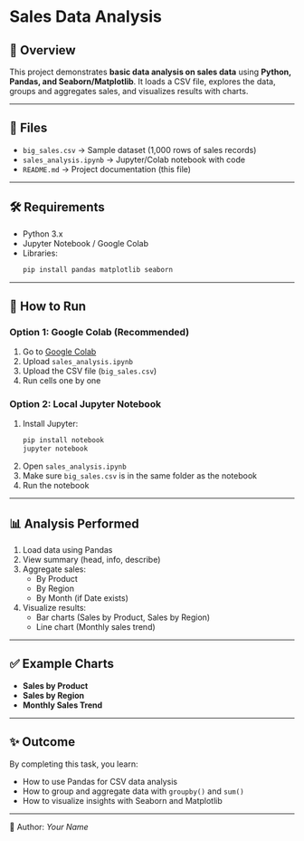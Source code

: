 
# Sales Data Analysis

## 📌 Overview
This project demonstrates **basic data analysis on sales data** using **Python, Pandas, and Seaborn/Matplotlib**.
It loads a CSV file, explores the data, groups and aggregates sales, and visualizes results with charts.

---

## 📂 Files
- `big_sales.csv` → Sample dataset (1,000 rows of sales records)
- `sales_analysis.ipynb` → Jupyter/Colab notebook with code
- `README.md` → Project documentation (this file)

---

## 🛠️ Requirements
- Python 3.x
- Jupyter Notebook / Google Colab
- Libraries:
  ```bash
  pip install pandas matplotlib seaborn
  ```

---

## 🚀 How to Run
### Option 1: Google Colab (Recommended)
1. Go to [Google Colab](https://colab.research.google.com/)
2. Upload `sales_analysis.ipynb`
3. Upload the CSV file (`big_sales.csv`)
4. Run cells one by one

### Option 2: Local Jupyter Notebook
1. Install Jupyter:
   ```bash
   pip install notebook
   jupyter notebook
   ```
2. Open `sales_analysis.ipynb`
3. Make sure `big_sales.csv` is in the same folder as the notebook
4. Run the notebook

---

## 📊 Analysis Performed
1. Load data using Pandas
2. View summary (head, info, describe)
3. Aggregate sales:
   - By Product
   - By Region
   - By Month (if Date exists)
4. Visualize results:
   - Bar charts (Sales by Product, Sales by Region)
   - Line chart (Monthly sales trend)

---

## ✅ Example Charts
- **Sales by Product**
- **Sales by Region**
- **Monthly Sales Trend**

---

## ✨ Outcome
By completing this task, you learn:
- How to use Pandas for CSV data analysis
- How to group and aggregate data with `groupby()` and `sum()`
- How to visualize insights with Seaborn and Matplotlib

---

📌 Author: *Your Name*
